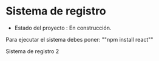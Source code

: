 <h1> Sistema de registro </h1>

- Estado del proyecto : En construcción.

Para ejecutar el sistema debes poner:
""npm install react""

Sistema de registro 2
